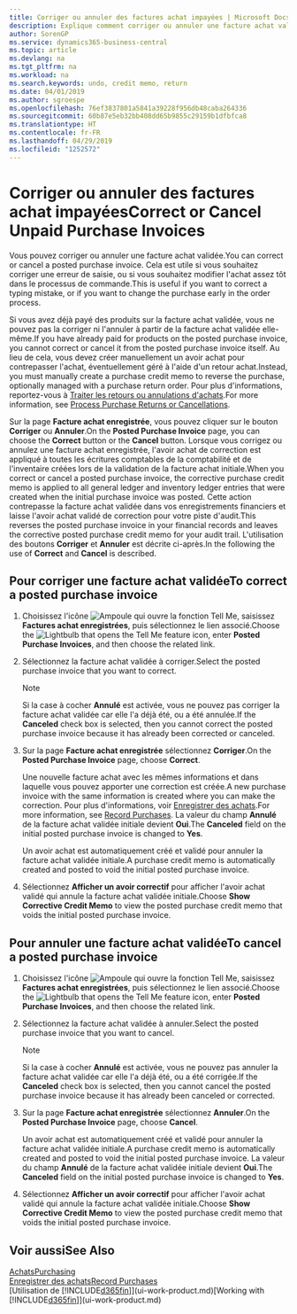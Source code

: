 ```yaml
---
title: Corriger ou annuler des factures achat impayées | Microsoft Docs
description: Explique comment corriger ou annuler une facture achat validée et créer automatiquement un avoir achat.
author: SorenGP
ms.service: dynamics365-business-central
ms.topic: article
ms.devlang: na
ms.tgt_pltfrm: na
ms.workload: na
ms.search.keywords: undo, credit memo, return
ms.date: 04/01/2019
ms.author: sgroespe
ms.openlocfilehash: 76ef3837801a5841a39228f956db48caba264336
ms.sourcegitcommit: 60b87e5eb32bb408dd65b9855c29159b1dfbfca8
ms.translationtype: HT
ms.contentlocale: fr-FR
ms.lasthandoff: 04/29/2019
ms.locfileid: "1252572"
---
```

# <a name="correct-or-cancel-unpaid-purchase-invoices"></a><span data-ttu-id="15de4-103">Corriger ou annuler des factures achat impayées</span><span class="sxs-lookup"><span data-stu-id="15de4-103">Correct or Cancel Unpaid Purchase Invoices</span></span>
<span data-ttu-id="15de4-104">Vous pouvez corriger ou annuler une facture achat validée.</span><span class="sxs-lookup"><span data-stu-id="15de4-104">You can correct or cancel a posted purchase invoice.</span></span> <span data-ttu-id="15de4-105">Cela est utile si vous souhaitez corriger une erreur de saisie, ou si vous souhaitez modifier l'achat assez tôt dans le processus de commande.</span><span class="sxs-lookup"><span data-stu-id="15de4-105">This is useful if you want to correct a typing mistake, or if you want to change the purchase early in the order process.</span></span>

<span data-ttu-id="15de4-106">Si vous avez déjà payé des produits sur la facture achat validée, vous ne pouvez pas la corriger ni l'annuler à partir de la facture achat validée elle-même.</span><span class="sxs-lookup"><span data-stu-id="15de4-106">If you have already paid for products on the posted purchase invoice, you cannot correct or cancel it from the posted purchase invoice itself.</span></span> <span data-ttu-id="15de4-107">Au lieu de cela, vous devez créer manuellement un avoir achat pour contrepasser l'achat, éventuellement géré à l'aide d'un retour achat.</span><span class="sxs-lookup"><span data-stu-id="15de4-107">Instead, you must manually create a purchase credit memo to reverse the purchase, optionally managed with a purchase return order.</span></span> <span data-ttu-id="15de4-108">Pour plus d'informations, reportez-vous à [Traiter les retours ou annulations d'achats](purchasing-how-process-purchase-returns-cancellations.md).</span><span class="sxs-lookup"><span data-stu-id="15de4-108">For more information, see [Process Purchase Returns or Cancellations](purchasing-how-process-purchase-returns-cancellations.md).</span></span>

<span data-ttu-id="15de4-109">Sur la page **Facture achat enregistrée**, vous pouvez cliquer sur le bouton **Corriger** ou **Annuler**.</span><span class="sxs-lookup"><span data-stu-id="15de4-109">On the **Posted Purchase Invoice** page, you can choose the **Correct** button or the **Cancel** button.</span></span> <span data-ttu-id="15de4-110">Lorsque vous corrigez ou annulez une facture achat enregistrée, l'avoir achat de correction est appliqué à toutes les écritures comptables de la comptabilité et de l'inventaire créées lors de la validation de la facture achat initiale.</span><span class="sxs-lookup"><span data-stu-id="15de4-110">When you correct or cancel a posted purchase invoice, the corrective purchase credit memo is applied to all general ledger and inventory ledger entries that were created when the initial purchase invoice was posted.</span></span> <span data-ttu-id="15de4-111">Cette action contrepasse la facture achat validée dans vos enregistrements financiers et laisse l'avoir achat validé de correction pour votre piste d'audit.</span><span class="sxs-lookup"><span data-stu-id="15de4-111">This reverses the posted purchase invoice in your financial records and leaves the corrective posted purchase credit memo for your audit trail.</span></span> <span data-ttu-id="15de4-112">L'utilisation des boutons **Corriger** et **Annuler** est décrite ci-après.</span><span class="sxs-lookup"><span data-stu-id="15de4-112">In the following the use of **Correct** and **Cancel** is described.</span></span>

## <a name="to-correct-a-posted-purchase-invoice"></a><span data-ttu-id="15de4-113">Pour corriger une facture achat validée</span><span class="sxs-lookup"><span data-stu-id="15de4-113">To correct a posted purchase invoice</span></span>
1. <span data-ttu-id="15de4-114">Choisissez l'icône ![Ampoule qui ouvre la fonction Tell Me](media/ui-search/search_small.png "Dites-moi ce que vous voulez faire"), saisissez **Factures achat enregistrées**, puis sélectionnez le lien associé.</span><span class="sxs-lookup"><span data-stu-id="15de4-114">Choose the ![Lightbulb that opens the Tell Me feature](media/ui-search/search_small.png "Tell me what you want to do") icon, enter **Posted Purchase Invoices**, and then choose the related link.</span></span>  
2. <span data-ttu-id="15de4-115">Sélectionnez la facture achat validée à corriger.</span><span class="sxs-lookup"><span data-stu-id="15de4-115">Select the posted purchase invoice that you want to correct.</span></span>  

    > [!NOTE]  
    >   <span data-ttu-id="15de4-116">Si la case à cocher **Annulé** est activée, vous ne pouvez pas corriger la facture achat validée car elle l'a déjà été, ou a été annulée.</span><span class="sxs-lookup"><span data-stu-id="15de4-116">If the **Canceled** check box is selected, then you cannot correct the posted purchase invoice because it has already been corrected or canceled.</span></span>
3. <span data-ttu-id="15de4-117">Sur la page **Facture achat enregistrée** sélectionnez **Corriger**.</span><span class="sxs-lookup"><span data-stu-id="15de4-117">On the **Posted Purchase Invoice** page, choose **Correct**.</span></span>

    <span data-ttu-id="15de4-118">Une nouvelle facture achat avec les mêmes informations et dans laquelle vous pouvez apporter une correction est créée.</span><span class="sxs-lookup"><span data-stu-id="15de4-118">A new purchase invoice with the same information is created where you can make the correction.</span></span> <span data-ttu-id="15de4-119">Pour plus d'informations, voir [Enregistrer des achats](purchasing-how-record-purchases.md).</span><span class="sxs-lookup"><span data-stu-id="15de4-119">For more information, see [Record Purchases](purchasing-how-record-purchases.md).</span></span> <span data-ttu-id="15de4-120">La valeur du champ **Annulé** de la facture achat validée initiale devient **Oui**.</span><span class="sxs-lookup"><span data-stu-id="15de4-120">The **Canceled** field on the initial posted purchase invoice is changed to **Yes**.</span></span>

    <span data-ttu-id="15de4-121">Un avoir achat est automatiquement créé et validé pour annuler la facture achat validée initiale.</span><span class="sxs-lookup"><span data-stu-id="15de4-121">A purchase credit memo is automatically created and posted to void the initial posted purchase invoice.</span></span>
4. <span data-ttu-id="15de4-122">Sélectionnez **Afficher un avoir correctif** pour afficher l'avoir achat validé qui annule la facture achat validée initiale.</span><span class="sxs-lookup"><span data-stu-id="15de4-122">Choose **Show Corrective Credit Memo** to view the posted purchase credit memo that voids the initial posted purchase invoice.</span></span>

## <a name="to-cancel-a-posted-purchase-invoice"></a><span data-ttu-id="15de4-123">Pour annuler une facture achat validée</span><span class="sxs-lookup"><span data-stu-id="15de4-123">To cancel a posted purchase invoice</span></span>
1. <span data-ttu-id="15de4-124">Choisissez l'icône ![Ampoule qui ouvre la fonction Tell Me](media/ui-search/search_small.png "Dites-moi ce que vous voulez faire"), saisissez **Factures achat enregistrées**, puis sélectionnez le lien associé.</span><span class="sxs-lookup"><span data-stu-id="15de4-124">Choose the ![Lightbulb that opens the Tell Me feature](media/ui-search/search_small.png "Tell me what you want to do") icon, enter **Posted Purchase Invoices**, and then choose the related link.</span></span>  
2. <span data-ttu-id="15de4-125">Sélectionnez la facture achat validée à annuler.</span><span class="sxs-lookup"><span data-stu-id="15de4-125">Select the posted purchase invoice that you want to cancel.</span></span>

    > [!NOTE]  
    >   <span data-ttu-id="15de4-126">Si la case à cocher **Annulé** est activée, vous ne pouvez pas annuler la facture achat validée car elle l'a déjà été, ou a été corrigée.</span><span class="sxs-lookup"><span data-stu-id="15de4-126">If the **Canceled** check box is selected, then you cannot cancel the posted purchase invoice because it has already been canceled or corrected.</span></span>
3. <span data-ttu-id="15de4-127">Sur la page **Facture achat enregistrée** sélectionnez **Annuler**.</span><span class="sxs-lookup"><span data-stu-id="15de4-127">On the **Posted Purchase Invoice** page, choose **Cancel**.</span></span>

    <span data-ttu-id="15de4-128">Un avoir achat est automatiquement créé et validé pour annuler la facture achat validée initiale.</span><span class="sxs-lookup"><span data-stu-id="15de4-128">A purchase credit memo is automatically created and posted to void the initial posted purchase invoice.</span></span> <span data-ttu-id="15de4-129">La valeur du champ **Annulé** de la facture achat validée initiale devient **Oui**.</span><span class="sxs-lookup"><span data-stu-id="15de4-129">The **Canceled** field on the initial posted purchase invoice is changed to **Yes**.</span></span>
4. <span data-ttu-id="15de4-130">Sélectionnez **Afficher un avoir correctif** pour afficher l'avoir achat validé qui annule la facture achat validée initiale.</span><span class="sxs-lookup"><span data-stu-id="15de4-130">Choose **Show Corrective Credit Memo** to view the posted purchase credit memo that voids the initial posted purchase invoice.</span></span>

## <a name="see-also"></a><span data-ttu-id="15de4-131">Voir aussi</span><span class="sxs-lookup"><span data-stu-id="15de4-131">See Also</span></span>
[<span data-ttu-id="15de4-132">Achats</span><span class="sxs-lookup"><span data-stu-id="15de4-132">Purchasing</span></span>](purchasing-manage-purchasing.md)  
[<span data-ttu-id="15de4-133">Enregistrer des achats</span><span class="sxs-lookup"><span data-stu-id="15de4-133">Record Purchases</span></span>](purchasing-how-record-purchases.md)  
<span data-ttu-id="15de4-134">[Utilisation de [!INCLUDE[d365fin](includes/d365fin_md.md)]](ui-work-product.md)</span><span class="sxs-lookup"><span data-stu-id="15de4-134">[Working with [!INCLUDE[d365fin](includes/d365fin_md.md)]](ui-work-product.md)</span></span>
